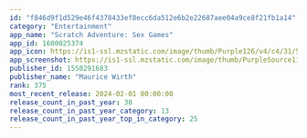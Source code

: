 ```yaml
---
id: "f846d9f1d529e46f4378433ef8ecc6da512e6b2e22687aee04a9ce8f21fb1a14"
category: "Entertainment"
app_name: "Scratch Adventure: Sex Games"
app_id: 1600025374
app_icon: https://is1-ssl.mzstatic.com/image/thumb/Purple126/v4/c4/31/5c/c4315c85-c81b-89d8-b427-855256358804/AppIcon-0-0-1x_U007emarketing-0-7-0-0-85-220.png/1024x1024bb.png
app_screenshot: https://is1-ssl.mzstatic.com/image/thumb/PurpleSource116/v4/a3/d6/ab/a3d6abbf-f421-65de-afdc-21733dd92821/39435e93-7c13-404f-a7d8-c7338c578aad_iPhone_11_Pro_Max_-_1.jpg/1242x2688bb.png
publisher_id: 1550291683
publisher_name: "Maurice Wirth"
rank: 375
most_recent_release: 2024-02-01 00:00:00
release_count_in_past_year: 38
release_count_in_past_year_category: 13
release_count_in_past_year_top_in_category: 25
---
```

